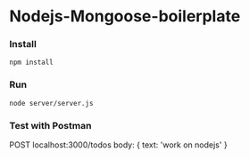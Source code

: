 # Nodejs-Mongoose-boilerplate

### Install
`npm install`

### Run
`node server/server.js`

### Test with Postman
POST localhost:3000/todos
body: { text: 'work on nodejs' }
